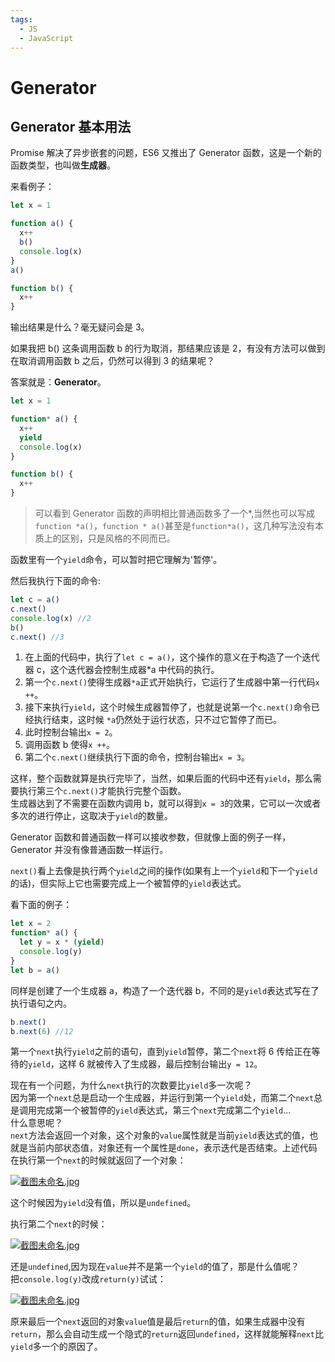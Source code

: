 ```yaml
---
tags:
  - JS
  - JavaScript
---
```


# Generator

## Generator 基本用法

Promise 解决了异步嵌套的问题，ES6 又推出了 Generator 函数，这是一个新的函数类型，也叫做**生成器**。

来看例子：

```javascript
let x = 1

function a() {
  x++
  b()
  console.log(x)
}
a()

function b() {
  x++
}
```

输出结果是什么？毫无疑问会是 3。

如果我把 b() 这条调用函数 b 的行为取消，那结果应该是 2，有没有方法可以做到在取消调用函数 b 之后，仍然可以得到 3 的结果呢？

答案就是：**Generator**。

```javascript
let x = 1

function* a() {
  x++
  yield
  console.log(x)
}

function b() {
  x++
}
```

> 可以看到 Generator 函数的声明相比普通函数多了一个*,当然也可以写成`function *a()`，`function * a()`甚至是`function*a()`，这几种写法没有本质上的区别，只是风格的不同而已。

函数里有一个`yield`命令，可以暂时把它理解为'暂停'。

然后我执行下面的命令:

```javascript
let c = a()
c.next()
console.log(x) //2
b()
c.next() //3
```

1. 在上面的代码中，执行了`let c = a()`，这个操作的意义在于构造了一个迭代器 c，这个迭代器会控制生成器\*a 中代码的执行。
2. 第一个`c.next()`使得生成器`*a`正式开始执行，它运行了生成器中第一行代码`x ++`。
3. 接下来执行`yield`，这个时候生成器暂停了，也就是说第一个`c.next()`命令已经执行结束，这时候 `*a`仍然处于运行状态，只不过它暂停了而已。
4. 此时控制台输出`x = 2`。
5. 调用函数 b 使得`x ++`。
6. 第二个`c.next()`继续执行下面的命令，控制台输出`x = 3`。

这样，整个函数就算是执行完毕了，当然，如果后面的代码中还有`yield`，那么需要执行第三个`c.next()`才能执行完整个函数。  
生成器达到了不需要在函数内调用 b，就可以得到`x = 3`的效果，它可以一次或者多次的进行停止，这取决于`yield`的数量。

Generator 函数和普通函数一样可以接收参数，但就像上面的例子一样，Generator 并没有像普通函数一样运行。

`next()`看上去像是执行两个`yield`之间的操作(如果有上一个`yield`和下一个`yield`的话)，但实际上它也需要完成上一个被暂停的`yield`表达式。

看下面的例子：

```javascript
let x = 2
function* a() {
  let y = x * (yield)
  console.log(y)
}
let b = a()
```

同样是创建了一个生成器 a，构造了一个迭代器 b，不同的是`yield`表达式写在了执行语句之内。

```javascript
b.next()
b.next(6) //12
```

第一个`next`执行`yield`之前的语句，直到`yield`暂停，第二个`next`将 6 传给正在等待的`yield`，这样 6 就被传入了生成器，最后控制台输出`y = 12`。

现在有一个问题，为什么`next`执行的次数要比`yield`多一次呢？  
因为第一个`next`总是启动一个生成器，并运行到第一个`yield`处，而第二个`next`总是调用完成第一个被暂停的`yield`表达式，第三个`next`完成第二个`yield`...  
什么意思呢？  
`next`方法会返回一个对象，这个对象的`value`属性就是当前`yield`表达式的值，也就是当前内部状态值，对象还有一个属性是`done`，表示迭代是否结束。上述代码在执行第一个`next`的时候就返回了一个对象：

<a data-fancybox title="截图未命名.jpg" href="http://picstore.lliiooiill.cn/5c90980fe374b.jpg">![截图未命名.jpg](http://picstore.lliiooiill.cn/5c90980fe374b.jpg)</a>

这个时候因为`yield`没有值，所以是`undefined`。

执行第二个`next`的时候：

<a data-fancybox title="截图未命名.jpg" href="http://picstore.lliiooiill.cn/5c9098b18c1c9.jpg">![截图未命名.jpg](http://picstore.lliiooiill.cn/5c9098b18c1c9.jpg)</a>

还是`undefined`,因为现在`value`并不是第一个`yield`的值了，那是什么值呢？  
把`console.log(y)`改成`return(y)`试试：

<a data-fancybox title="截图未命名.jpg" href="http://picstore.lliiooiill.cn/5c90999320af7.jpg">![截图未命名.jpg](http://picstore.lliiooiill.cn/5c90999320af7.jpg)</a>

原来最后一个`next`返回的对象`value`值是最后`return`的值，如果生成器中没有`return`，那么会自动生成一个隐式的`return`返回`undefined`，这样就能解释`next`比`yield`多一个的原因了。

